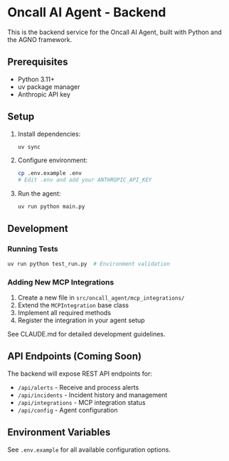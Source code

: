 # Oncall AI Agent - Backend

This is the backend service for the Oncall AI Agent, built with Python and the AGNO framework.

## Prerequisites

- Python 3.11+
- uv package manager
- Anthropic API key

## Setup

1. Install dependencies:
   ```bash
   uv sync
   ```

2. Configure environment:
   ```bash
   cp .env.example .env
   # Edit .env and add your ANTHROPIC_API_KEY
   ```

3. Run the agent:
   ```bash
   uv run python main.py
   ```

## Development

### Running Tests
```bash
uv run python test_run.py  # Environment validation
```

### Adding New MCP Integrations

1. Create a new file in `src/oncall_agent/mcp_integrations/`
2. Extend the `MCPIntegration` base class
3. Implement all required methods
4. Register the integration in your agent setup

See CLAUDE.md for detailed development guidelines.

## API Endpoints (Coming Soon)

The backend will expose REST API endpoints for:
- `/api/alerts` - Receive and process alerts
- `/api/incidents` - Incident history and management
- `/api/integrations` - MCP integration status
- `/api/config` - Agent configuration

## Environment Variables

See `.env.example` for all available configuration options.